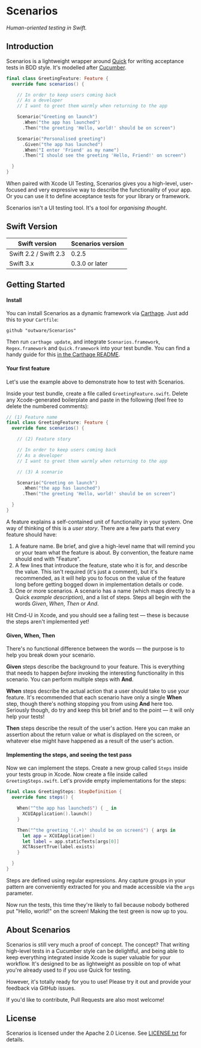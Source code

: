 # Scenarios

_Human-oriented testing in Swift._

## Introduction

Scenarios is a lightweight wrapper around [Quick][] for writing acceptance tests in BDD style. It's modelled after [Cucumber][].

```swift
final class GreetingFeature: Feature {
  override func scenarios() {

    // In order to keep users coming back
    // As a developer
    // I want to greet them warmly when returning to the app

    Scenario("Greeting on launch")
      .When("the app has launched")
      .Then("the greeting 'Hello, world!' should be on screen")

    Scenario("Personalised greeting")
      .Given("the app has launched")
      .When("I enter 'Friend' as my name")
      .Then("I should see the greeting 'Hello, Friend!' on screen")

  }
}
```

[Quick]: https://github.com/Quick/Quick
[Cucumber]: http://cucumber.io/

When paired with Xcode UI Testing, Scenarios gives you a high-level, user-focused and very expressive way to describe the functionality of your app. Or you can use it to define acceptance tests for your library or framework.

Scenarios isn't a UI testing tool. It's a tool for _organising thought_.

## Swift Version

| Swift version | Scenarios version |
| --- | --- |
| Swift 2.2 / Swift 2.3 | 0.2.5 |
| Swift 3.x | 0.3.0 or later |

## Getting Started

#### Install

You can install Scenarios as a dynamic framework via [Carthage][]. Just add this to your `Cartfile`:

```
github "outware/Scenarios"
```

Then run `carthage update`, and integrate `Scenarios.framework`, `Regex.framework` and `Quick.framework` into your test bundle. You can find a handy guide for this [in the Carthage README][Integration Guide].

[Carthage]: https://github.com/Carthage/Carthage
[Integration Guide]: https://github.com/Carthage/Carthage#adding-frameworks-to-unit-tests-or-a-framework

#### Your first feature

Let's use the example above to demonstrate how to test with Scenarios.

Inside your test bundle, create a file called `GreetingFeature.swift`. Delete any Xcode-generated boilerplate and paste in the following (feel free to delete the numbered comments):

```swift
// (1) Feature name
final class GreetingFeature: Feature {
  override func scenarios() {

    // (2) Feature story

    // In order to keep users coming back
    // As a developer
    // I want to greet them warmly when returning to the app

    // (3) A scenario

    Scenario("Greeting on launch")
      .When("the app has launched")
      .Then("the greeting 'Hello, world!' should be on screen")

  }
}
```

A feature explains a self-contained unit of functionality in your system. One way of thinking of this is a _user story_. There are a few parts that every feature should have:

1. A feature name. Be brief, and give a high-level name that will remind you or your team what the feature is about. By convention, the feature name should end with "Feature".
2. A few lines that introduce the feature, state who it is for, and describe the value. This isn't required (it's just a comment), but it's recommended, as it will help you to focus on the value of the feature long before getting bogged down in implementation details or code.
3. One or more scenarios. A scenario has a name (which maps directly to a Quick _example description_), and a list of steps. Steps all begin with the words _Given_, _When_, _Then_ or _And_. 

Hit Cmd-U in Xcode, and you should see a failing test — these is because the steps aren't implemented yet!

#### Given, When, Then

There's no functional difference between the words — the purpose is to help you break down your scenario.

**Given** steps describe the background to your feature. This is everything that needs to happen _before_ invoking the interesting functionality in this scenario. You can perform multiple steps with **And**.

**When** steps describe the actual action that a user should take to use your feature. It's recommended that each scenario have only a single **When** step, though there's nothing stopping you from using **And** here too. Seriously though, do try and keep this bit brief and to the point — it will only help your tests!

**Then** steps describe the result of the user's action. Here you can make an assertion about the return value or what is displayed on the screen, or whatever else might have happened as  a result of the user's action.

#### Implementing the steps, and seeing the test pass

Now we can implement the steps. Create a new group called `Steps` inside your tests group in Xcode. Now create a file inside called `GreetingSteps.swift`. Let's provide empty implementations for the steps:

```swift
final class GreetingSteps: StepDefinition {
  override func steps() {

    When("^the app has launched$") { _ in
      XCUIApplication().launch()
    }

    Then("^the greeting '(.+)' should be on screen$") { args in
      let app = XCUIApplication()
      let label = app.staticTexts[args[0]]
      XCTAssertTrue(label.exists)
    }

  }
}
```

Steps are defined using regular expressions. Any capture groups in your pattern are conveniently extracted for you and made accessible via the `args` parameter.

Now run the tests, this time they're likely to fail because nobody bothered put "Hello, world!" on the screen! Making the test green is now up to you.

## About Scenarios

Scenarios is still very much a proof of concept. The concept? That writing high-level tests in a Cucumber style can be delightful, and being able to keep everything integrated inside Xcode is super valuable for your workflow. It's designed to be as lightweight as possible on top of what you're already used to if you use Quick for testing.

However, it's totally ready for you to use! Please try it out and provide your feedback via GitHub issues.

If you'd like to contribute, Pull Requests are also most welcome!

## License

Scenarios is licensed under the Apache 2.0 License. See [LICENSE.txt](LICENSE.txt) for details.
